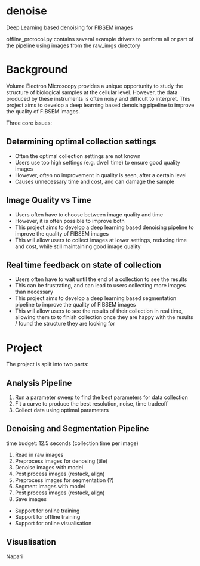 # denoise

Deep Learning based denoising for FIBSEM images

offline_protocol.py contains several example drivers to perform all or part of the pipeline using images from the raw_imgs directory

# Background

Volume Electron Microscopy provides a unique opportunity to study the structure of biological samples at the cellular level. However, the data produced by these instruments is often noisy and difficult to interpret. This project aims to develop a deep learning based denoising pipeline to improve the quality of FIBSEM images.

Three core issues:

## Determining optimal collection settings

- Often the optimal collection settings are not known
- Users use too high settings (e.g. dwell time) to ensure good quality images
- However, often no improvement in quality is seen, after a certain level
- Causes unnecessary time and cost, and can damage the sample

## Image Quality vs Time

- Users often have to choose between image quality and time
- However, it is often possible to improve both
- This project aims to develop a deep learning based denoising pipeline to improve the quality of FIBSEM images
- This will allow users to collect images at lower settings, reducing time and cost, while still maintaining good image quality

## Real time feedback on state of collection

- Users often have to wait until the end of a collection to see the results
- This can be frustrating, and can lead to users collecting more images than necessary
- This project aims to develop a deep learning based segmentation pipeline to improve the quality of FIBSEM images
- This will allow users to see the results of their collection in real time, allowing them to to finish collection once they are happy with the results / found the structure they are looking for

# Project

The project is split into two parts:

## Analysis Pipeline

1. Run a parameter sweep to find the best parameters for data collection
2. Fit a curve to produce the best resolution, noise, time tradeoff
3. Collect data using optimal parameters

## Denoising and Segmentation Pipeline

time budget: 12.5 seconds (collection time per image)

1. Read in raw images
2. Preprocess images for denosing (tile)
3. Denoise images with model
4. Post process images (restack, align)
5. Preprocess images for segmentation (?)
6. Segment images with model
7. Post process images (restack, align)
8. Save images

- Support for online training
- Support for offline training
- Support for online visualisation


## Visualisation
Napari